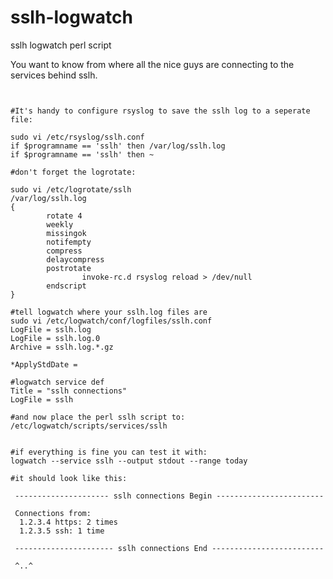 sslh-logwatch
=============

sslh logwatch perl script

You want to know from where all the nice guys are connecting to the services behind sslh. 
<pre lang="bash"><code>

#It's handy to configure rsyslog to save the sslh log to a seperate file: 

sudo vi /etc/rsyslog/sslh.conf
if $programname == 'sslh' then /var/log/sslh.log
if $programname == 'sslh' then ~

#don't forget the logrotate:

sudo vi /etc/logrotate/sslh
/var/log/sslh.log
{
        rotate 4
        weekly
        missingok
        notifempty
        compress
        delaycompress
        postrotate
                invoke-rc.d rsyslog reload > /dev/null
        endscript
}

#tell logwatch where your sslh.log files are 
sudo vi /etc/logwatch/conf/logfiles/sslh.conf
LogFile = sslh.log
LogFile = sslh.log.0
Archive = sslh.log.*.gz

*ApplyStdDate = 

#logwatch service def
Title = "sslh connections"
LogFile = sslh

#and now place the perl sslh script to:
/etc/logwatch/scripts/services/sslh


#if everything is fine you can test it with:
logwatch --service sslh --output stdout --range today

#it should look like this: 

 --------------------- sslh connections Begin ------------------------ 

 Connections from:
  1.2.3.4 https: 2 times
  1.2.3.5 ssh: 1 time

 ---------------------- sslh connections End ------------------------- 
 
 ^..^
</code></pre>
